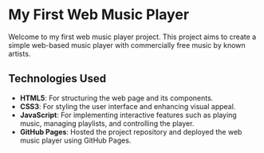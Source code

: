 # My First Web Music Player

Welcome to my first web music player project. This project aims to create a simple web-based music player with commercially free music by known artists.

## Technologies Used

- **HTML5**: For structuring the web page and its components.
- **CSS3**: For styling the user interface and enhancing visual appeal.
- **JavaScript**: For implementing interactive features such as playing music, managing playlists, and controlling the player.
- **GitHub Pages**: Hosted the project repository and deployed the web music player using GitHub Pages.
